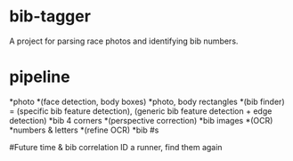 # bib-tagger
A project for parsing race photos and identifying bib numbers.

# pipeline
*photo
*(face detection, body boxes)
*photo, body rectangles
*(bib finder) = (specific bib feature detection), (generic bib feature detection + edge detection)
*bib 4 corners
*(perspective correction)
*bib images
*(OCR)
*numbers & letters
*(refine OCR)
*bib #s

#Future
time & bib correlation
ID a runner, find them again
